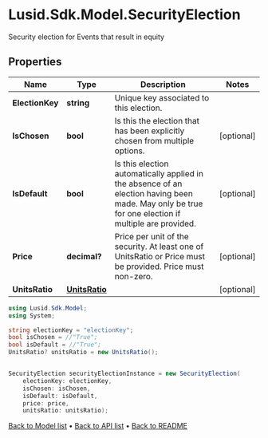 # Lusid.Sdk.Model.SecurityElection
Security election for Events that result in equity

## Properties

Name | Type | Description | Notes
------------ | ------------- | ------------- | -------------
**ElectionKey** | **string** | Unique key associated to this election. | 
**IsChosen** | **bool** | Is this the election that has been explicitly chosen from multiple options. | [optional] 
**IsDefault** | **bool** | Is this election automatically applied in the absence of an election having been made.  May only be true for one election if multiple are provided. | [optional] 
**Price** | **decimal?** | Price per unit of the security. At least one of UnitsRatio or Price must be provided.  Price must non-zero. | [optional] 
**UnitsRatio** | [**UnitsRatio**](UnitsRatio.md) |  | [optional] 

```csharp
using Lusid.Sdk.Model;
using System;

string electionKey = "electionKey";
bool isChosen = //"True";
bool isDefault = //"True";
UnitsRatio? unitsRatio = new UnitsRatio();


SecurityElection securityElectionInstance = new SecurityElection(
    electionKey: electionKey,
    isChosen: isChosen,
    isDefault: isDefault,
    price: price,
    unitsRatio: unitsRatio);
```

[Back to Model list](../README.md#documentation-for-models) &#8226; [Back to API list](../README.md#documentation-for-api-endpoints) &#8226; [Back to README](../README.md)
